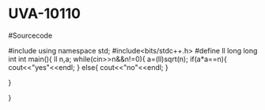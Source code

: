 # UVA-10110
#Sourcecode

#include<iostream>
using namespace std;
#include<bits/stdc++.h>
#define ll long long int
int main(){
ll n,a;
while(cin>>n&&n!=0){
a=(ll)sqrt(n);
if(a*a==n){
    cout<<"yes"<<endl;
}
else{
    cout<<"no"<<endl;
}


}


}
